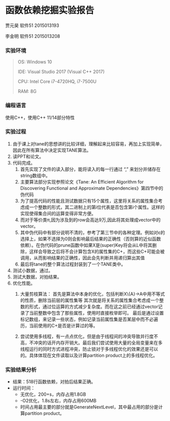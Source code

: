 # 函数依赖挖掘实验报告

贾元昊 软件51 2015013193 

李金明 软件51 2015013208

### 实验环境

>OS: Windows 10
>
>IDE: Visual Studio 2017 (Visual C++ 2017)
>
>CPU: Intel Core i7-4720HQ, i7-7500U
>
>RAM: 8G

### 编程语言

使用C++，使用C++ 11/14部分特性

### 实验过程

1. 由于课上对tane的思想讲的比较详细，理解起来比较容易，再加上实现简单，因此在所有算法中决定实现TANE算法。
2. 读PPT和论文。
3. 代码完成。
   1. 首先实现了文件的读入部分，能将读入的每一行通过 “,” 来划分并储存在string数组中。
   2. 主要算法部分实现参照论文《Tane: An Efficient Algorithm for Discovering Functional and Approximate Dependencies》第四节中的伪代码
   3. 为了提高代码的性能且测试数据只有15个属性，这里将关系的属性集合考虑成一个整数的形式，其二进制上的第i位代表是否包含第i个属性。这样的实现使得集合间的运算变得非常方便。
   4. 而对于等价类π,因为涉及到的row会高达9万,因此将其处理成vector中的vector。
   5. 其中伪代码中有部分说明不清的，参考了第三节中的各种定理。例如对ε的选择上，如果不选择为0则会影响最后结果的正确性（否则算的近似函数依赖）。在伪代码的prune函数中如果X是(super)Key将会从L中将其删除，这样会导致之后将不会计算包含X的属性集的C+，而这些C+可能会被调用，从而影响结果的正确性，因此会先判断并用递归算出其值
   6. 最后将tane的整个算法过程封装到了一个TANE类中。
4. 测试小数据，通过。
5. 测试大数据，对拍结果。
6. 优化性能。
   1. 大量剪枝算法：
      首先是算法中本身的优化，包括判断X\\{A}->A中用不等式的性质，删除当前层的属性集等
       其次就是将关系的属性集合考虑成一个整数的形式，通过位运算的方式减少复杂度。而在这之前已经通过vector记录了当前整数中包含了那些属性，使用时直接枚举即可。
       最后是通过设置标记数组，来记录一些状态，例如记录当前属性集是否某层中而不必遍历，当前使用的C+是否是计算过的等。

   2. 尝试使用多线程，有一点点优化，但是由于线程间的冲突导致并行度不高，不冲突的话开内存开销大。最后我们尝试使用大量的全局变量来在多线程运行的同时方式进程冲突，防止锁对于多线程优化的效果还是可以的。具体体现在文件读取以及计算partition product上的多线程优化。

      
### 实验结果分析

- 结果：518行函数依赖，对拍后结果正确。
- 运行时间：
  - 无优化，200+s，内存占用1.8GB
  - -O2优化，1.8s左右，内存占用600MB
  - 时间占用最主要的部分就是GenerateNextLevel，其中最占用的部分是计算partition product。